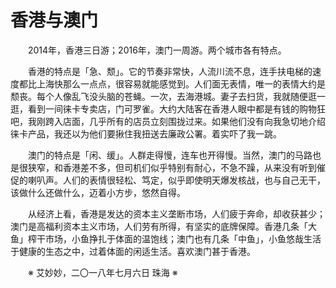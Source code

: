 # 香港与澳门

&emsp;&emsp;2014年，香港三日游；2016年，澳门一周游。两个城市各有特点。

&emsp;&emsp;香港的特点是「急、颓」。它的节奏非常快，人流川流不息，连手扶电梯的速度都比上海快那么一点点，很容易就能感觉到。人们面无表情，唯一的表情大约是颓丧。每个人像乱飞没头脑的苍蝇。一次，去海港城。妻子去扫货，我就随便逛一逛，看到一间徕卡专卖店，门可罗雀。大约大陆客在香港人眼中都是有钱的购物狂吧，我刚跨入店面，几乎所有的店员立刻围拢过来。如果他们没有向我急切地介绍徕卡产品，我还以为他们要揪住我扭送去廉政公署。着实吓了我一跳。

&emsp;&emsp;澳门的特点是「闲、缓」。人群走得慢，连车也开得慢。当然，澳门的马路也是很狭窄，和香港差不多，但司机们似乎特别有耐心，不急不躁，从来没有听到催促的喇叭声。人们的表情很轻松、笃定，似乎即使明天爆发核战，也与自己无干，该做什么还做什么，迈着小方步，悠然自得。

&emsp;&emsp;从经济上看，香港是发达的资本主义垄断市场，人们疲于奔命，却收获甚少；澳门是高福利资本主义市场，人们劳有所得，有坚实的底牌保障。香港几条「大鱼」榨干市场，小鱼挣扎于体面的温饱线；澳门也有几条「中鱼」，小鱼悠哉生活于健康的生态之中，过着体面的闲适生活。喜欢澳门甚于香港。

&emsp;&emsp;※ 艾妙妙，二〇一八年七月六日 珠海 ※